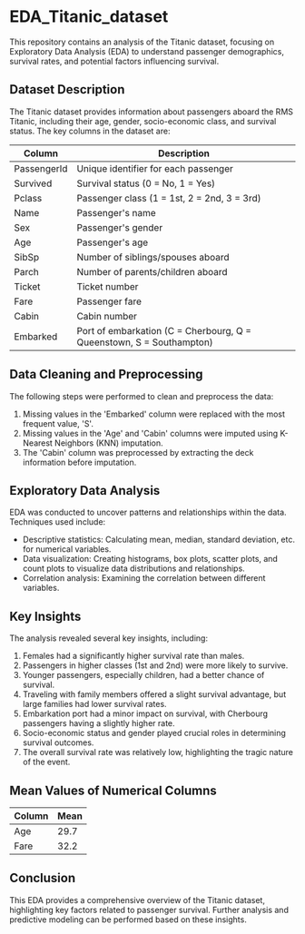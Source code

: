 # EDA_Titanic_dataset
This repository contains an analysis of the Titanic dataset, focusing on Exploratory Data Analysis (EDA) to understand passenger demographics, survival rates, and potential factors influencing survival.

## Dataset Description

The Titanic dataset provides information about passengers aboard the RMS Titanic, including their age, gender, socio-economic class, and survival status. The key columns in the dataset are:

| Column | Description |
|---|---|
| PassengerId | Unique identifier for each passenger |
| Survived | Survival status (0 = No, 1 = Yes) |
| Pclass | Passenger class (1 = 1st, 2 = 2nd, 3 = 3rd) |
| Name | Passenger's name |
| Sex | Passenger's gender |
| Age | Passenger's age |
| SibSp | Number of siblings/spouses aboard |
| Parch | Number of parents/children aboard |
| Ticket | Ticket number |
| Fare | Passenger fare |
| Cabin | Cabin number |
| Embarked | Port of embarkation (C = Cherbourg, Q = Queenstown, S = Southampton) |


## Data Cleaning and Preprocessing

The following steps were performed to clean and preprocess the data:

1. Missing values in the 'Embarked' column were replaced with the most frequent value, 'S'.
2. Missing values in the 'Age' and 'Cabin' columns were imputed using K-Nearest Neighbors (KNN) imputation.
3. The 'Cabin' column was preprocessed by extracting the deck information before imputation.

## Exploratory Data Analysis

EDA was conducted to uncover patterns and relationships within the data. Techniques used include:

- Descriptive statistics: Calculating mean, median, standard deviation, etc. for numerical variables.
- Data visualization: Creating histograms, box plots, scatter plots, and count plots to visualize data distributions and relationships.
- Correlation analysis: Examining the correlation between different variables.


## Key Insights

The analysis revealed several key insights, including:

1. Females had a significantly higher survival rate than males.
2. Passengers in higher classes (1st and 2nd) were more likely to survive.
3. Younger passengers, especially children, had a better chance of survival.
4. Traveling with family members offered a slight survival advantage, but large families had lower survival rates.
5. Embarkation port had a minor impact on survival, with Cherbourg passengers having a slightly higher rate.
6. Socio-economic status and gender played crucial roles in determining survival outcomes.
7. The overall survival rate was relatively low, highlighting the tragic nature of the event.


## Mean Values of Numerical Columns

| Column | Mean |
|---|---|
| Age | 29.7 |
| Fare | 32.2 |


## Conclusion

This EDA provides a comprehensive overview of the Titanic dataset, highlighting key factors related to passenger survival. Further analysis and predictive modeling can be performed based on these insights.
